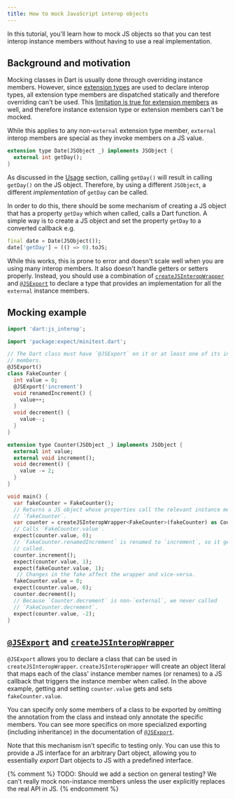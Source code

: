 ```yaml
---
title: How to mock JavaScript interop objects
---
```


In this tutorial, you'll learn how to mock JS objects so that you can test
interop instance members without having to use a real implementation.

## Background and motivation

Mocking classes in Dart is usually done through overriding instance members.
However, since [extension types] are used to declare interop types, all
extension type members are dispatched statically and therefore overriding can't
be used. This [limitation is true for extension members] as well, and therefore
instance extension type or extension members can't be mocked.

While this applies to any non-`external` extension type member, `external`
interop members are special as they invoke members on a JS value.

```dart
extension type Date(JSObject _) implements JSObject {
  external int getDay();
}
```

As discussed in the [Usage] section, calling `getDay()` will result in calling
`getDay()` on the JS object. Therefore, by using a different `JSObject`, a
different *implementation* of `getDay` can be called.

In order to do this, there should be some mechanism of creating a JS object that
has a property `getDay` which when called, calls a Dart function. A simple way
is to create a JS object and set the property `getDay` to a converted callback
e.g.

```dart
final date = Date(JSObject());
date['getDay'] = (() => 0).toJS;
```

While this works, this is prone to error and doesn't scale well when you are
using many interop members. It also doesn't handle getters or setters properly.
Instead, you should use a combination of [`createJSInteropWrapper`] and
[`@JSExport`] to declare a type that provides an implementation for all the
`external` instance members.

## Mocking example

```dart
import 'dart:js_interop';

import 'package:expect/minitest.dart';

// The Dart class must have `@JSExport` on it or at least one of its instance
// members.
@JSExport()
class FakeCounter {
  int value = 0;
  @JSExport('increment')
  void renamedIncrement() {
    value++;
  }
  void decrement() {
    value--;
  }
}

extension type Counter(JSObject _) implements JSObject {
  external int value;
  external void increment();
  void decrement() {
    value -= 2;
  }
}

void main() {
  var fakeCounter = FakeCounter();
  // Returns a JS object whose properties call the relevant instance members in
  // `fakeCounter`.
  var counter = createJSInteropWrapper<FakeCounter>(fakeCounter) as Counter;
  // Calls `FakeCounter.value`.
  expect(counter.value, 0);
  // `FakeCounter.renamedIncrement` is renamed to `increment`, so it gets
  // called.
  counter.increment();
  expect(counter.value, 1);
  expect(fakeCounter.value, 1);
   // Changes in the fake affect the wrapper and vice-versa.
  fakeCounter.value = 0;
  expect(counter.value, 0);
  counter.decrement();
  // Because `Counter.decrement` is non-`external`, we never called
  // `FakeCounter.decrement`.
  expect(counter.value, -2);
}
```

## [`@JSExport`] and [`createJSInteropWrapper`]

`@JSExport` allows you to declare a class that can be used in
`createJSInteropWrapper`. `createJSInteropWrapper` will create an object literal
that maps each of the class' instance member names (or renames) to a JS callback
that triggers the instance member when called. In the above example, getting and
setting `counter.value` gets and sets `fakeCounter.value`.

You can specify only some members of a class to be exported by omitting the
annotation from the class and instead only annotate the specific members. You
can see more specifics on more specialized exporting (including inheritance) in
the documentation of [`@JSExport`].

Note that this mechanism isn't specific to testing only. You can use this to
provide a JS interface for an arbitrary Dart object, allowing you to essentially
*export* Dart objects to JS with a predefined interface.

{% comment %}
TODO: Should we add a section on general testing? We can't really mock
non-instance members unless the user explicitly replaces the real API in JS.
{% endcomment %}

[Usage]: /interop/js-interop/usage
[`createJSInteropWrapper`]: {{site.dart-api}}/{{site.sdkInfo.channel}}/dart-js_interop/createJSInteropWrapper.html
[`@JSExport`]: {{site.dart-api}}/{{site.sdkInfo.channel}}/dart-js_interop/JSExport-class.html
[limitation is true for extension members]: https://github.com/dart-lang/mockito/blob/master/FAQ.md#how-do-i-mock-an-extension-method
[extension types]: /language/extension-types
